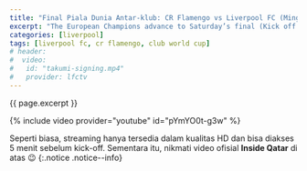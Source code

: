 ```yaml
---
title: "Final Piala Dunia Antar-klub: CR Flamengo vs Liverpool FC (Minggu dini hari)"
excerpt: "The European Champions advance to Saturday’s final (Kick off tanggal 22 Desember 2019 pukul 00:30 WIB) against Flamengo, who rallied to defeat Saudi side Al-Hilal earlier in first semi-final."
categories: [liverpool]
tags: [liverpool fc, cr flamengo, club world cup]
# header:
#  video:
#   id: "takumi-signing.mp4"
#   provider: lfctv
---
```

{{ page.excerpt }}

{% include video provider="youtube" id="pYmYO0t-g3w" %}

Seperti biasa, streaming hanya tersedia dalam kualitas HD dan bisa diakses 5 menit sebelum kick-off. Sementara itu, nikmati video ofisial **Inside Qatar** di atas 😉
{:.notice .notice--info}
